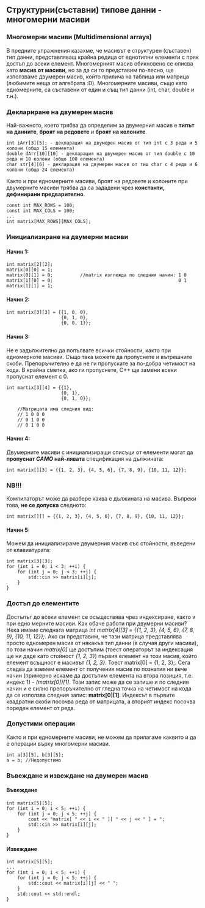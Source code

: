 ## Структурни(съставни) типове данни - многомерни масиви

### Многомерни масиви (Multidimensional arrays)
В предните упражнения казахме, че масивът е структурен (съставен) тип данни, представляващ крайна редица от еднотипни елементи с пряк достъп до всеки елемент. Многомерният масив обикновено се описва като **масив от масиви**, но за да си го представим по-лесно, ще използваме двумерен масив, който прилича на таблица или матрица (любимите неща от алгебрата :D). Многомерните масиви, също като едномерните, са съставени от един и същ тип данни (int, char, double и т.н.). 

### Деклариране на двумерен масив
Най-важното, което трябва да определим за двумерния масив е **типът на данните**, **броят на редовете** и **броят на колоните**.
```
int iArr[3][5]; - декларация на двумерен масив от тип int с 3 реда и 5 колони (общо 15 елемента)
double dArr[10][10] - декларация на двумерен масив от тип double с 10 реда и 10 колони (общо 100 елемента)
char str[4][6] - декларация на двумерен масив от тиш char с 4 реда и 6 колони (общо 24 елемента)
```

Както и при едномерните масиви, броят на редовете и колоните при двумерните масиви трябва да са зададени чрез **константи, дефинирани предварително**.
```
const int MAX_ROWS = 100;
const int MAX_COLS = 100;
...
int matrix[MAX_ROWS][MAX_COLS];
```

### Инициализиране на двумерни масиви
#### Начин 1:
```
int matrix[2][2];
matrix[0][0] = 1;
matrix[0][1] = 0;          //matrix изглежда по следния начин: 1 0
matrix[1][0] = 0;                                              0 1
matrix[1][1] = 1;
```

#### Начин 2:
```
int matrix[3][3] = {{1, 0, 0},
                    {0, 1, 0},
                    {0, 0, 1}};
```

#### Начин 3:
Не е задължително да попълвате всички стойности, както при едномерноте масиви. Също така можете да пропуснете и вътрешните скоби. Препоръчително е да не ги пропускате за по-добра четимост на кода. В крайна сметка, ако ги пропуснете, C++ ще замени всеки пропуснат елемент с 0.
```
int martix[3][4] = {{1},
                    {0, 1},
                    {0, 1, 0}};

    //Матрицата има следния вид:
    // 1 0 0 0
    // 0 1 0 0
    // 0 1 0 0
```

#### Начин 4:
Двумерните масиви с инициализиращи списъци от елементи могат да **пропуснат *САМО* най-лявата** спецификация на дължината:
```
int matrix[][3] = {{1, 2, 3}, {4, 5, 6}, {7, 8, 9}, {10, 11, 12}};
```
### NB!!! 
Компилаторът може да разбере каква е дължината на масива. Въпреки това, **не се допуска** следното: 
```
int matrix[][] = {{1, 2, 3}, {4, 5, 6}, {7, 8, 9}, {10, 11, 12}};
```

#### Начин 5:
Можем да инициализираме двумерния масив със стойности, въведени от клавиатурата:
```
int matrix[3][3];
for (int i = 0; i < 3; ++i) {
    for (int j = 0; j < 3; ++j) {
        std::cin >> matrix[i][j];
    }
}
```

### Достъп до елементите
Достъпът до всеки елемент се осъществява чрез индексиране, както и при едно мерните масиви. Как обаче работи при двумерни масиви? Нека имаме следната матрица *int matrix[4][3] = {{1, 2, 3}, {4, 5, 6}, {7, 8, 9}, {10, 11, 12}};*. Ако си представим, че тази матрица представлява просто едномерен масив от някакъв тип данни (в случая други масиви), по този начин *matrix[0]* ще достъпим (тоест операторът за индексация ще ни даде като стойност *{1, 2, 3}*) първия елемент на този масив, който елемент всъщност е масивът *{1, 2, 3}*. Тоест matrix[0] = {1, 2, 3};. Сега следва да вземем елемент от получения масив по познатия ни вече начин (примерно искаме да достъпим елемента на втора позиция, т.е. индекс 1) - *(matrix[0])[1]*. Този запис може да се запише и по следния начин и е силно препоръчително от гледна точка на четимост на кода да се използва следния запис: **matrix[0][1]**. Индексът в първите квадратни скоби посочва реда от матрицата, а вторият индекс посочва пореден елемент от реда.

### Допустими операции
Както и при едномерните масиви, не можем да прилагаме каквито и да е операции върху многомерни масиви.
```
int a[3][5], b[3][5];
a = b; //Недопустимо
```

### Въвеждане и извеждане на двумерен масив
#### Въвеждане
```
int matrix[5][5];
for (int i = 0; i < 5; ++i) {
    for (int j = 0; j < 5; ++j) {
        cout << "matrix[ " << i << " ][ " << j << " ] = ";
        std::cin >> matrix[i][j];
    }
}
```

#### Извеждане
```
int matrix[5][5];
...
for (int i = 0; i < 5; ++i) {
    for (int j = 0; j < 5; ++j) {
        std::cout << matrix[i][j] << " ";
    }
    std::cout << std::endl;
}
```



